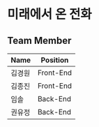 # 미래에서 온 전화


## Team Member
| Name | Position |
| --- | --- |
| 김경원 | Front-End |
| 김종진 | Front-End |
| 임솔 | Back-End |
| 권유정 | Back-End |
